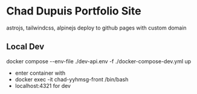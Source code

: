 # Chad Dupuis Portfolio Site

astrojs, tailwindcss, alpinejs
deploy to github pages with custom domain

## Local Dev
docker compose --env-file ./dev-api.env -f ./docker-compose-dev.yml up
- enter container with 
- docker exec -it chad-yyhmsg-front /bin/bash
- localhost:4321 for dev
